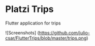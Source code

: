 # Platzi Trips

Flutter application for trips

![Screenshots]
(https://github.com/julio-csar/FlutterTrips/blob/master/trips.png)
